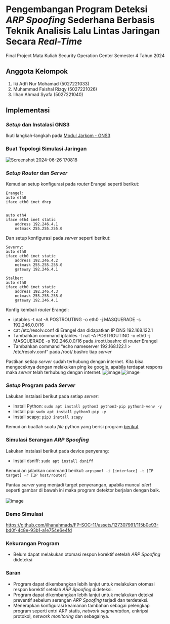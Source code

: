 # Pengembangan Program Deteksi _ARP Spoofing_ Sederhana Berbasis Teknik Analisis Lalu Lintas Jaringan Secara _Real-Time_
Final Project Mata Kuliah Security Operation Center Semester 4 Tahun 2024

## Anggota Kelompok
1. Iki Adfi Nur Mohamad (5027221033)
2. Muhammad Faishal Rizqy (5027221026)
3. Ilhan Ahmad Syafa (5027221040)

## Implementasi
### *Setup* dan Instalasi GNS3
Ikuti langkah-langkah pada [Modul Jarkom - GNS3](https://github.com/lab-kcks/Modul-Jarkom/tree/master/Modul-GNS3)

### Buat Topologi Simulasi Jaringan
![Screenshot 2024-06-26 170818](https://github.com/ilhanahmads/FP-SOC-11/assets/127307991/aef06080-285b-42f0-ae09-b6bfbae063f9) <br>

### *Setup* *Router* dan *Server*
Kemudian setup konfigurasi pada *router* Erangel seperti berikut:
```
Erangel:
auto eth0
iface eth0 inet dhcp


auto eth4
iface eth4 inet static
	address 192.246.4.1
	netmask 255.255.255.0

```
Dan setup konfigurasi pada *server* seperti berikut:
```
Severny:
auto eth0
iface eth0 inet static
	address 192.246.4.2
	netmask 255.255.255.0
	gateway 192.246.4.1

Stalber:
auto eth0
iface eth0 inet static
	address 192.246.4.3
	netmask 255.255.255.0
	gateway 192.246.4.1

```

Konfig kembali *router* Erangel:
- iptables -t nat -A POSTROUTING -o eth0 -j MASQUERADE -s 192.246.0.0/16
- cat /etc/resolv.conf di Erangel dan didapatkan IP DNS 192.168.122.1
- Tambahkan command iptables -t nat -A POSTROUTING -o eth0 -j MASQUERADE -s 192.246.0.0/16 pada /root/.bashrc di *router* Erangel
- Tambahkan command “echo nameserver 192.168.122.1 > /etc/resolv.conf” pada /root/.bashrc tiap *server*

Pastikan setiap *server* sudah terhubung dengan internet. Kita bisa mengeceknya dengan melakukan ping ke google, apabila terdapat respons maka *server* telah terhubung dengan internet.
![image](https://github.com/ilhanahmads/FP-SOC-11/assets/127307991/e5aab0ea-c261-4e9b-9c45-74e2ecd173a2)
![image](https://github.com/ilhanahmads/FP-SOC-11/assets/127307991/2afd956a-9ec7-48da-aa33-601337928d87)

### *Setup* Program pada *Server*
Lakukan instalasi berikut pada setiap *server*:
- Install Python: `sudo apt install python3 python3-pip python3-venv -y`
- Install pip: `sudo apt install python3-pip -y`
- Install scapy: `pip3 install scapy`

Kemudian buatlah suatu *file* python yang berisi program [berikut](https://github.com/ilhanahmads/FP-SOC-11/blob/main/arp-spooof-detector.py)

### Simulasi Serangan *ARP Spoofing*
Lakukan instalasi berikut pada device penyerang:
- Install dsniff: `sudo apt install dsniff`

Kemudian jalankan command berikut:
`arpspoof -i [interface] -t [IP target] -r [IP host/router]`

Pantau *server* yang menjadi target penyerangan, apabila muncul *alert* seperti gambar di bawah ini maka program detektor berjalan dengan baik. <br><br>
![image](https://github.com/ilhanahmads/FP-SOC-11/assets/127307991/7103eaa5-35f4-401e-b8bf-b52fa827dded)

### Demo Simulasi
https://github.com/ilhanahmads/FP-SOC-11/assets/127307991/115b0e93-bd0f-4c8e-93b1-a1e754e6e4fd

### Kekurangan Program
- Belum dapat melakukan otomasi respon korektif setelah *ARP Spoofing* dideteksi

### Saran
- Program dapat dikembangkan lebih lanjut untuk melakukan otomasi respon korektif setelah *ARP Spoofing* dideteksi.
- Program dapat dikembangkan lebih lanjut untuk melakukan deteksi preventif sebelum serangan *ARP Spoofing* terjadi dan terdeteksi.
- Menerapkan konfigurasi keamanan tambahan sebagai pelengkap program seperti entri ARP statis, *network segmentation*, enkripsi protokol, *network monitoring* dan sebagainya.

